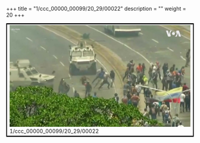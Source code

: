 +++
title = "1/ccc_00000_00099/20_29/00022"
description = ""
weight = 20
+++

<table style="border:2px solid black;max-width:800px;max-height:800px;" 
><tr><td>
<img class="center-fit-jpg"
src="/jpg_/aaa_20190430_NxaOmWaI8sI_00021.jpg">
1/ccc_00000_00099/20_29/00022
</img></td></tr></table>
